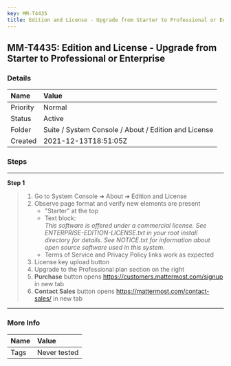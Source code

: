 ```yaml
---
key: MM-T4435
title: Edition and License - Upgrade from Starter to Professional or Enterprise
---
```


## MM-T4435: Edition and License - Upgrade from Starter to Professional or Enterprise

### Details

| Name     | Value                                                |
| :------- | :--------------------------------------------------- |
| Priority | Normal                                               |
| Status   | Active                                               |
| Folder   | Suite / System Console / About / Edition and License |
| Created  | 2021-12-13T18:51:05Z                                 |

### Steps

<hr/>

**Step 1**

> <article><ol><li>Go to System Console ➜ About ➜ Edition and License</li><li>Observe page format and verify new elements are present<ul><li>"Starter" at the top</li><li>Text block:<br /><em>This software is offered under a commercial license. See ENTERPRISE-EDITION-LICENSE.txt in your root install directory for details. See NOTICE.txt for information about open source software used in this system.</em></li><li>Terms of Service and Privacy Policy links work as expected</li></ul></li><li>License key upload button</li><li>Upgrade to the Professional plan section on the right</li><li><strong>Purchase</strong> button opens <a href="https://customers.mattermost.com/signup">https://customers.mattermost.com/signup</a> in new tab</li><li><strong>Contact Sales</strong> button opens <a href="https://mattermost.com/contact-sales/">https://mattermost.com/contact-sales/</a> in new tab</li></ol></article>

<hr/>

### More Info

| Name | Value        |
| :--- | :----------- |
| Tags | Never tested |
